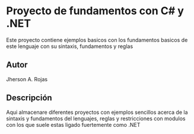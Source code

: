 # Proyecto de fundamentos con C# y .NET

Este proyecto contiene ejemplos basicos con los fundamentos basicos
de este lenguaje con su sintaxis, fundamentos y reglas

## Autor

Jherson A. Rojas

## Descripción

Aqui almacenare diferentes proyectos con ejemplos sencillos acerca de
la sintaxis y fundamentos del lenguajes, reglas y restricciones con
modulos con los que suele estas ligado fuertemente como .NET

